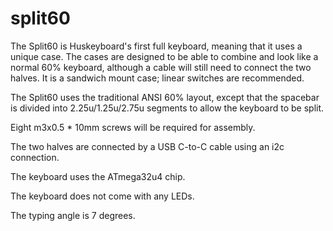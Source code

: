# split60
The Split60 is Huskeyboard's first full keyboard, meaning that it uses a unique case. The cases are designed to be able to combine and look like a normal 60% keyboard, although a cable will still need to connect the two halves. It is a sandwich mount case; linear switches are recommended.

The Split60 uses the traditional ANSI 60% layout, except that the spacebar is divided into 2.25u/1.25u/2.75u segments to allow the keyboard to be split.

Eight m3x0.5 * 10mm screws will be required for assembly.

The two halves are connected by a USB C-to-C cable using an i2c connection.

The keyboard uses the ATmega32u4 chip.

The keyboard does not come with any LEDs.

The typing angle is 7 degrees.
